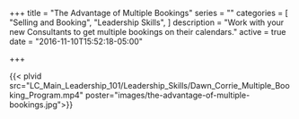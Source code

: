 +++
title = "The Advantage of Multiple Bookings"
series = ""
categories = [
  "Selling and Booking",
  "Leadership Skills",
]
description = "Work with your new Consultants to get multiple bookings on their calendars."
active = true
date = "2016-11-10T15:52:18-05:00"

+++

{{< plvid src="LC_Main_Leadership_101/Leadership_Skills/Dawn_Corrie_Multiple_Booking_Program.mp4" poster="images/the-advantage-of-multiple-bookings.jpg">}}
